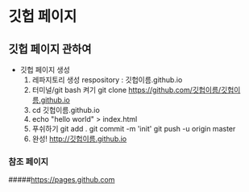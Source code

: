 # 깃헙 페이지

## 깃헙 페이지 관하여
* 깃헙 페이지 생성
    1. 레파지토리 생성 respository : 깃헙이름.github.io
    2. 터미널/git bash 켜기
        git clone https://github.com/깃헙이름/깃헙이름.github.io
    3. cd 깃헙이름.github.io
    4. echo "hello world" > index.html
    5. 푸쉬하기
        git add .
        git commit -m 'init'
        git push -u origin master
    6. 완성! http://깃헙이름.github.io
### 참조 페이지
#####https://pages.github.com